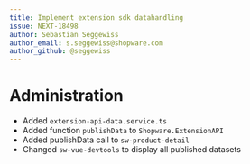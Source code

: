 ```yaml
---
title: Implement extension sdk datahandling
issue: NEXT-18498
author: Sebastian Seggewiss
author_email: s.seggewiss@shopware.com
author_github: @seggewiss
---
```

# Administration
* Added `extension-api-data.service.ts`
* Added function `publishData` to `Shopware.ExtensionAPI`
* Added publishData call to `sw-product-detail`
* Changed `sw-vue-devtools` to display all published datasets
